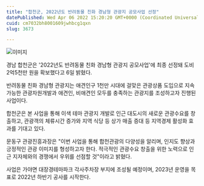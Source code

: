 ```yaml
---
title: "합천군, 2022년도 반려동물 친화 경남형 관광지 공모사업 선정"
datePublished: Wed Apr 06 2022 15:20:20 GMT+0000 (Coordinated Universal Time)
cuid: cm7032bh8001609jwhbcg1qxn
slug: 3673

---
```



![이미지](https://cdn.hashnode.com/res/hashnode/image/upload/v1739254231476/d2f6a5ba-0240-457f-bca2-377d0446fb5b.png)

경남 합천군은 '2022년도 반려동물 친화 경남형 관광지 공모사업'에 최종 선정돼 도비 2억5천만 원을 확보했다고 6일 밝혔다.

반려동물 친화 경남형 관광지는 애견인구 1천만 시대에 걸맞은 관광상품 도입으로 지속가능한 관광자원개발과 애견인, 비애견인 모두를 충족하는 관광지를 조성하고자 진행된 사업이다.

합천군은 본 사업을 통해 이색 테마 관광지 개발로 인근 대도시의 새로운 관광수요를 창출하고, 관광객의 체류시간 증가와 지역 식당 등 상가 매출 증대 등 지역경제 활성화 효과를 기대고 있다.

문동구 관광진흥과장은 "이번 사업을 통해 합천관광의 다양성을 알리며, 인지도 향상과 긍정적인 관광 이미지를 형성하고자 한다. 적극적인 관광수요 창출을 위한 노력으로 인근 지자체와의 경쟁에서 우위를 선점할 것"이라고 밝혔다.

사업은 가야면 대장경테마파크 각사주차장 부지에 조성될 예정이며, 2023년 운영을 목표로 2022년 하반기 공사를 시작한다.